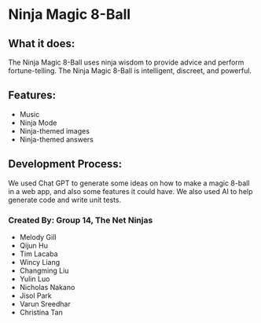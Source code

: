 # Ninja Magic 8-Ball

## What it does: 
The Ninja Magic 8-Ball uses ninja wisdom to provide advice and perform fortune-telling. The Ninja Magic 8-Ball is intelligent, discreet, and powerful.

## Features:
* Music
* Ninja Mode
* Ninja-themed images
* Ninja-themed answers

## Development Process:
We used Chat GPT to generate some ideas on how to make a magic 8-ball in a web app, and also some features it could have. We also used AI to help generate code and write unit tests.

### Created By: Group 14, The Net Ninjas
- Melody Gill
- Qijun Hu
- Tim Lacaba
- Wincy Liang
- Changming Liu
- Yulin Luo
- Nicholas Nakano
- Jisol Park
- Varun Sreedhar
- Christina Tan
